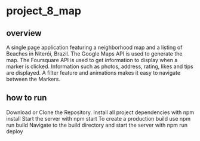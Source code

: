 # project_8_map

## overview 

A single page application featuring a neighborhood map and a listing of Beaches in Niterói, Brazil.
The Google Maps API is used to generate the map. The Foursquare API is used to get information to display when a marker is clicked. Information such as photos, address, rating, likes and tips are displayed. A filter feature and animations makes it easy to navigate between the Markers.

## how to run

Download or Clone the Repository.
Install all project dependencies with npm install
Start the server with npm start
To create a production build use npm run build
Navigate to the build directory and start the server with npm run deploy

